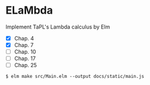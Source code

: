 # ELaMbda

Implement TaPL's Lambda calculus by Elm

- [x] Chap. 4
- [x] Chap. 7
- [ ] Chap. 10
- [ ] Chap. 17
- [ ] Chap. 25

```
$ elm make src/Main.elm --output docs/static/main.js
```
